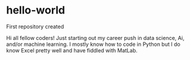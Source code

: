 # hello-world
First repository created

Hi all fellow coders!
Just starting out my career push in data science, Ai, and/or machine learning. 
I mostly know how to code in Python but I do know Excel pretty well and have fiddled with MatLab.

